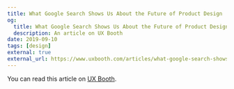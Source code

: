 ```yaml
---
title: What Google Search Shows Us About the Future of Product Design
og:
  title: What Google Search Shows Us About the Future of Product Design
  description: An article on UX Booth
date: 2019-09-10
tags: [design]
external: true
external_url: https://www.uxbooth.com/articles/what-google-search-shows-us-about-future-of-product-design/
---
```


You can read this article on [UX Booth](https://www.uxbooth.com/articles/what-google-search-shows-us-about-future-of-product-design/).